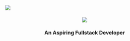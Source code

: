 <img align="left" src="https://visitor-badge.laobi.icu/badge?page_id=AbiWD.AbiWD"/>

 <h1 align="center">
    <img src="https://readme-typing-svg.herokuapp.com/?font=Righteous&size=35&center=true&vCenter=true&width=500&height=70&duration=4000&lines=Hi+There!+👋;+I'm+Abhilash!;" />
</h1>

<h3 align="center">An Aspiring Fullstack Developer</h3>

<br/>



